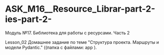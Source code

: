 # ASK_M16__Resource_Librar-part-2-ies-part-2-
Модуль №17. Библиотека для работы с ресурсами. Часть 2

Lesson_02 Домашнее задание по теме "Структура проекта. Маршруты и модели Pydantic." ((папка с файлами: app ).

